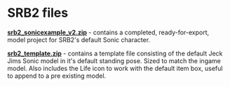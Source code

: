 # SRB2 files
**[srb2_sonicexample_v2.zip](https://github.com/fznmeatpopsicle/srb2_k_drrr_md3_tutorials/raw/refs/heads/main/srb2/srb2_sonicexample_v2.zip)** - contains a completed, ready-for-export, model project for SRB2's default Sonic character.

**[srb2_template.zip](https://github.com/fznmeatpopsicle/srb2_k_drrr_md3_tutorials/raw/refs/heads/main/srb2/srb2_template.zip)** - contains a template file consisting of the default Jeck Jims Sonic model in it's default standing pose. Sized to match the ingame model. Also includes the Life icon to work with the default item box, useful to append to a pre existing model.
